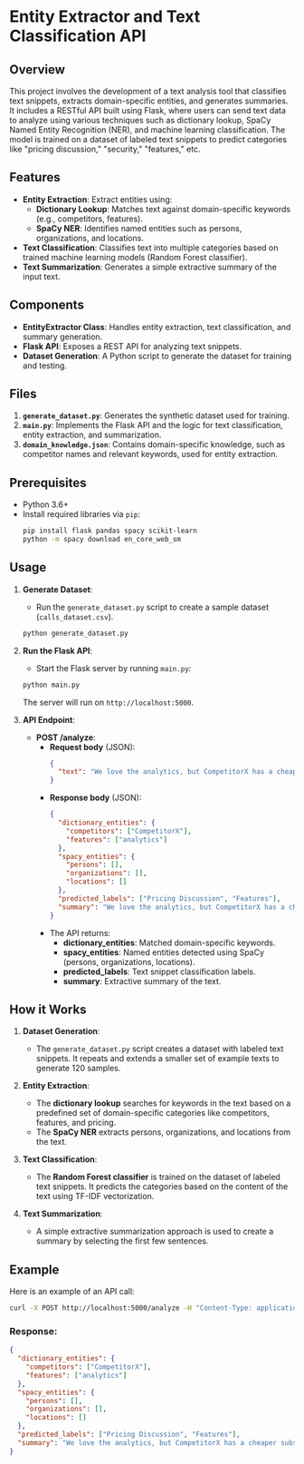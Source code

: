 
# Entity Extractor and Text Classification API

## Overview
This project involves the development of a text analysis tool that classifies text snippets, extracts domain-specific entities, and generates summaries. It includes a RESTful API built using Flask, where users can send text data to analyze using various techniques such as dictionary lookup, SpaCy Named Entity Recognition (NER), and machine learning classification. The model is trained on a dataset of labeled text snippets to predict categories like "pricing discussion," "security," "features," etc.

## Features
- **Entity Extraction**: Extract entities using:
  - **Dictionary Lookup**: Matches text against domain-specific keywords (e.g., competitors, features).
  - **SpaCy NER**: Identifies named entities such as persons, organizations, and locations.
- **Text Classification**: Classifies text into multiple categories based on trained machine learning models (Random Forest classifier).
- **Text Summarization**: Generates a simple extractive summary of the input text.

## Components
- **EntityExtractor Class**: Handles entity extraction, text classification, and summary generation.
- **Flask API**: Exposes a REST API for analyzing text snippets.
- **Dataset Generation**: A Python script to generate the dataset for training and testing.

## Files
1. **`generate_dataset.py`**: Generates the synthetic dataset used for training.
2. **`main.py`**: Implements the Flask API and the logic for text classification, entity extraction, and summarization.
3. **`domain_knowledge.json`**: Contains domain-specific knowledge, such as competitor names and relevant keywords, used for entity extraction.

## Prerequisites
- Python 3.6+
- Install required libraries via `pip`:
  ```bash
  pip install flask pandas spacy scikit-learn
  python -m spacy download en_core_web_sm
  ```

## Usage
1. **Generate Dataset**:
   - Run the `generate_dataset.py` script to create a sample dataset (`calls_dataset.csv`).
   ```bash
   python generate_dataset.py
   ```

2. **Run the Flask API**:
   - Start the Flask server by running `main.py`:
   ```bash
   python main.py
   ```
   The server will run on `http://localhost:5000`.

3. **API Endpoint**:
   - **POST /analyze**:
     - **Request body** (JSON):
       ```json
       {
         "text": "We love the analytics, but CompetitorX has a cheaper subscription."
       }
       ```
     - **Response body** (JSON):
       ```json
       {
         "dictionary_entities": {
           "competitors": ["CompetitorX"],
           "features": ["analytics"]
         },
         "spacy_entities": {
           "persons": [],
           "organizations": [],
           "locations": []
         },
         "predicted_labels": ["Pricing Discussion", "Features"],
         "summary": "We love the analytics, but CompetitorX has a cheaper subscription."
       }
       ```
     - The API returns:
       - **dictionary_entities**: Matched domain-specific keywords.
       - **spacy_entities**: Named entities detected using SpaCy (persons, organizations, locations).
       - **predicted_labels**: Text snippet classification labels.
       - **summary**: Extractive summary of the text.

## How it Works
1. **Dataset Generation**:
   - The `generate_dataset.py` script creates a dataset with labeled text snippets. It repeats and extends a smaller set of example texts to generate 120 samples.

2. **Entity Extraction**:
   - The **dictionary lookup** searches for keywords in the text based on a predefined set of domain-specific categories like competitors, features, and pricing.
   - The **SpaCy NER** extracts persons, organizations, and locations from the text.

3. **Text Classification**:
   - The **Random Forest classifier** is trained on the dataset of labeled text snippets. It predicts the categories based on the content of the text using TF-IDF vectorization.

4. **Text Summarization**:
   - A simple extractive summarization approach is used to create a summary by selecting the first few sentences.

## Example
Here is an example of an API call:

```bash
curl -X POST http://localhost:5000/analyze -H "Content-Type: application/json" -d '{"text": "We love the analytics, but CompetitorX has a cheaper subscription."}'
```

### Response:
```json
{
  "dictionary_entities": {
    "competitors": ["CompetitorX"],
    "features": ["analytics"]
  },
  "spacy_entities": {
    "persons": [],
    "organizations": [],
    "locations": []
  },
  "predicted_labels": ["Pricing Discussion", "Features"],
  "summary": "We love the analytics, but CompetitorX has a cheaper subscription."
}
```


